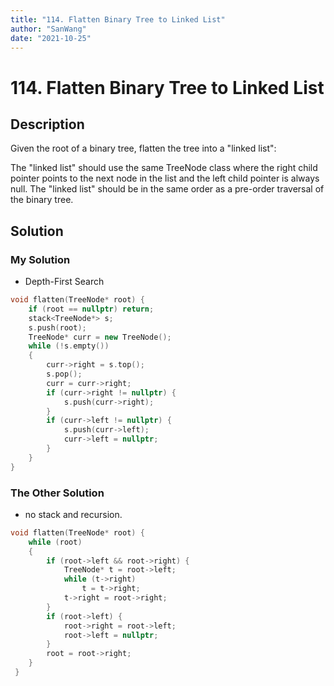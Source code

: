 ```yaml
---
title: "114. Flatten Binary Tree to Linked List"
author: "SanWang"
date: "2021-10-25"
---
```


# 114. Flatten Binary Tree to Linked List

## Description

Given the root of a binary tree, flatten the tree into a "linked list":

The "linked list" should use the same TreeNode class where the right child pointer points to the next node in the list and the left child pointer is always null.
The "linked list" should be in the same order as a pre-order traversal of the binary tree.

## Solution

### My Solution

- Depth-First Search

```cpp
void flatten(TreeNode* root) {
    if (root == nullptr) return;
    stack<TreeNode*> s;
    s.push(root);
    TreeNode* curr = new TreeNode();
    while (!s.empty())
    {
        curr->right = s.top();
        s.pop();
        curr = curr->right;
        if (curr->right != nullptr) {
            s.push(curr->right);
        }
        if (curr->left != nullptr) {
            s.push(curr->left);
            curr->left = nullptr;
        }
    }
}
```

### The Other Solution

- no stack and recursion.

```cpp
void flatten(TreeNode* root) {
    while (root)
    {
        if (root->left && root->right) {
            TreeNode* t = root->left;
            while (t->right)
                t = t->right;
            t->right = root->right;
        }
        if (root->left) {
            root->right = root->left;
            root->left = nullptr;
        }
        root = root->right;
    }
 }
```

